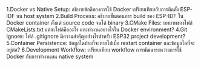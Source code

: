 1.Docker vs Native Setup: อธิบายข้อดีของการใช้ Docker เปรียบเทียบกับการติดตั้ง ESP-IDF บน host system
2.Build Process: อธิบายขั้นตอนการ build ของ ESP-IDF ใน Docker container ตั้งแต่ source code จนได้ binary
3.CMake Files: บทบาทของไฟล์ CMakeLists.txt แต่ละไฟล์คืออะไร และทำงานอย่างไรใน Docker environment?
4.Git Ignore: ไฟล์ .gitignore มีความสำคัญอย่างไรสำหรับ ESP32 project development?
5.Container Persistence: ข้อมูลใดบ้างที่จะหายไปเมื่อ restart container และข้อมูลใดที่จะอยู่ต่อ?
6.Development Workflow: เปรียบเทียบ workflow การพัฒนาระหว่างการใช้ Docker กับการทำงานบน native system                                                                

